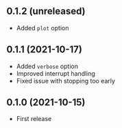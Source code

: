 ## 0.1.2 (unreleased)

- Added `plot` option

## 0.1.1 (2021-10-17)

- Added `verbose` option
- Improved interrupt handling
- Fixed issue with stopping too early

## 0.1.0 (2021-10-15)

- First release
